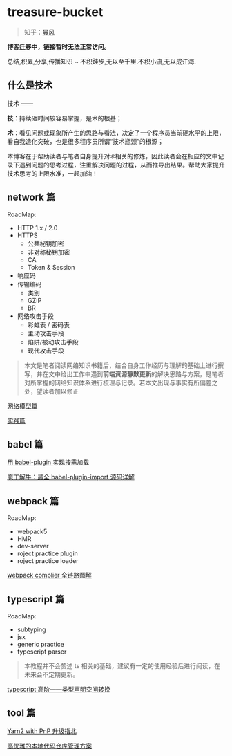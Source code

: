 # treasure-bucket

> 知乎：[晨风](https://www.zhihu.com/people/prof-bramble)

**博客迁移中，链接暂时无法正常访问。**

总结,积累,分享,传播知识 ~ 不积跬步,无以至千里.不积小流,无以成江海.

## 什么是技术

技术 ——

**技**：持续砸时间较容易掌握，是术的根基；

**术**：看见问题或现象所产生的思路与看法，决定了一个程序员当前硬水平的上限，看自我造化突破，也是很多程序员所谓“技术瓶颈”的根源；

本博客在于帮助读者与笔者自身提升对`术`相关的修炼，因此读者会在相应的文中记录下遇到问题的思考过程，注重解决问题的过程，从而推导出结果。帮助大家提升技术思考的上限水准，一起加油！

## network 篇

RoadMap:

- HTTP 1.x / 2.0
- HTTPS
  - 公共秘钥加密
  - 非对称秘钥加密
  - CA
  - Token & Session
- 响应码
- 传输编码
  - 类别
  - GZIP
  - BR
- 网络攻击手段
  - 彩虹表 / 密码表
  - 主动攻击手段
  - 陷阱/被动攻击手段
  - 现代攻击手段

> 本文是笔者阅读网络知识书籍后，结合自身工作经历与理解的基础上进行撰写，并在文中给出工作中遇到**前端资源静默更新**的解决思路与方案，是笔者对所掌握的网络知识体系进行梳理与记录。若本文出现与事实有所偏差之处，望读者加以修正

[网络模型篇](./network/网络模型.md)

[实践篇](./network/实践篇.md)

## babel 篇
[用 babel-plugin 实现按需加载](./babel/用babel-plugin实现按需加载.md)

[庖丁解牛：最全 babel-plugin-import 源码详解](./babel/庖丁解牛：最全babel-plugin-import源码详解.md)

## webpack 篇

RoadMap:

- webpack5
- HMR
- dev-server
- roject practice plugin
- roject practice loader

[webpack complier 全链路图解](./webpack/webpack-complier全链路图解.md)

## typescript 篇

RoadMap:

- subtyping
- jsx
- generic practice
- typescript parser

> 本教程并不会赘述 ts 相关的基础，建议有一定的使用经验后进行阅读，在未来会不定期更新。

[typescript 高阶——类型声明空间转换](./typescript/类型声明空间转换.md)

## tool 篇

[Yarn2 with PnP 升级指北](./tools/Yarn2withPnP.md)

[高优雅的本地代码仓库管理方案](./tools/高优雅的本地代码仓库管理方案.md)
